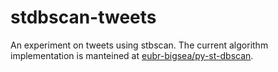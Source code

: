 # stdbscan-tweets
An experiment on tweets using stbscan. The current algorithm implementation is manteined at [eubr-bigsea/py-st-dbscan](https://github.com/eubr-bigsea/py-st-dbscan). 
